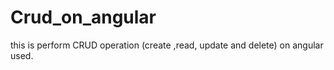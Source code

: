 # Crud_on_angular
this is perform CRUD operation (create ,read, update and delete) on angular used.
